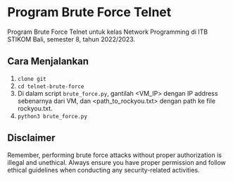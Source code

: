 # Program Brute Force Telnet

Program Brute Force Telnet untuk kelas Network Programming di ITB STIKOM Bali, semester 8, tahun 2022/2023.

## Cara Menjalankan

1. `clone git`
2. `cd telnet-brute-force`
3. Di dalam script `brute_force.py`, gantilah <VM_IP> dengan IP address sebenarnya dari VM, dan <path_to_rockyou.txt> dengan path ke file rockyou.txt.
4. `python3 brute_force.py`

## Disclaimer

Remember, performing brute force attacks without proper authorization is illegal and unethical. Always ensure you have proper permission and follow ethical guidelines when conducting any security-related activities.
